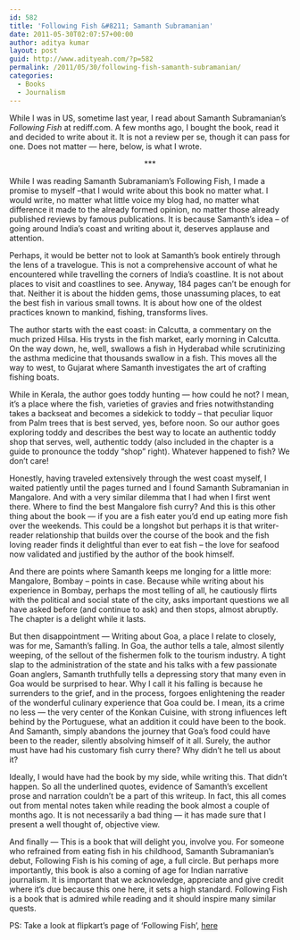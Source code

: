 ```yaml
---
id: 582
title: 'Following Fish &#8211; Samanth Subramanian'
date: 2011-05-30T02:07:57+00:00
author: aditya kumar
layout: post
guid: http://www.adityeah.com/?p=582
permalink: /2011/05/30/following-fish-samanth-subramanian/
categories:
  - Books
  - Journalism
---
```

While I was in US, sometime last year, I read about Samanth Subramanian&#8217;s _Following Fish_ at rediff.com. A few months ago, I bought the book, read it and decided to write about it. It is not a review per se, though it can pass for one. Does not matter &#8212; here, below, is what I wrote.<div align = "center">\***</div> 

While I was reading Samanth Subramaniam&#8217;s Following Fish, I made a promise to myself &#8211;that I would write about this book no matter what. I would write, no matter what little voice my blog had, no matter what difference it made to the already formed opinion, no matter those already published reviews by famous publications. It is because Samanth&#8217;s idea &#8211; of going around India&#8217;s coast and writing about it, deserves applause and attention.

Perhaps, it would be better not to look at Samanth&#8217;s book entirely through the lens of a travelogue. This is not a comprehensive account of what he encountered while travelling the corners of India&#8217;s coastline. It is not about places to visit and coastlines to see. Anyway, 184 pages can&#8217;t be enough for that. Neither it is about the hidden gems, those unassuming places, to eat the best fish in various small towns. It is about how one of the oldest practices known to mankind, fishing, transforms lives.

The author starts with the east coast: in Calcutta, a commentary on the much prized Hilsa. His trysts in the fish market, early morning in Calcutta. On the way down, he, well, swallows a fish in Hyderabad while scrutinizing the asthma medicine that thousands swallow in a fish. This moves all the way to west, to Gujarat where Samanth investigates the art of crafting fishing boats.

While in Kerala, the author goes toddy hunting &#8212; how could he not? I mean, it&#8217;s a place where the fish, varieties of gravies and fries notwithstanding takes a backseat and becomes a sidekick to toddy &#8211; that peculiar liquor from Palm trees that is best served, yes, before noon. So our author goes exploring toddy and describes the best way to locate an authentic toddy shop that serves, well, authentic toddy (also included in the chapter is a guide to pronounce the toddy &#8220;shop&#8221; right). Whatever happened to fish? We don&#8217;t care!

Honestly, having traveled extensively through the west coast myself, I waited patiently until the pages turned and I found Samanth Subramanian in Mangalore. And with a very similar dilemma that I had when I first went there. Where to find the best Mangalore fish curry? And this is this other thing about the book &#8212; if you are a fish eater you&#8217;d end up eating more fish over the weekends. This could be a longshot but perhaps it is that writer-reader relationship that builds over the course of the book and the fish loving reader finds it delightful than ever to eat fish &#8211; the love for seafood now validated and justified by the author of the book himself. 

And there are points where Samanth keeps me longing for a little more: Mangalore, Bombay &#8211; points in case. Because while writing about his experience in Bombay, perhaps the most telling of all, he cautiously flirts with the political and social state of the city, asks important questions we all have asked before (and continue to ask) and then stops, almost abruptly. The chapter is a delight while it lasts.

But then disappointment &#8212; Writing about Goa, a place I relate to closely, was for me, Samanth&#8217;s falling. In Goa, the author tells a tale, almost silently weeping, of the sellout of the fishermen folk to the tourism industry. A tight slap to the administration of the state and his talks with a few passionate Goan anglers, Samanth truthfully tells a depressing story that many even in Goa would be surprised to hear. Why I call it his falling is because he surrenders to the grief, and in the process, forgoes enlightening the reader of the wonderful culinary experience that Goa could be. I mean, its a crime no less &#8212; the very center of the Konkan Cuisine, with strong influences left behind by the Portuguese, what an addition it could have been to the book. And Samanth, simply abandons the journey that Goa&#8217;s food could have been to the reader, silently absolving himself of it all. Surely, the author must have had his customary fish curry there? Why didn&#8217;t he tell us about it?

Ideally, I would have had the book by my side, while writing this. That didn&#8217;t happen. So all the underlined quotes, evidence of Samanth&#8217;s excellent prose and narration couldn&#8217;t be a part of this writeup. In fact, this all comes out from mental notes taken while reading the book almost a couple of months ago. It is not necessarily a bad thing &#8212; it has made sure that I present a well thought of, objective view.

And finally &#8212; This is a book that will delight you, involve you. For someone who refrained from eating fish in his childhood, Samanth Subramanian&#8217;s debut, Following Fish is his coming of age, a full circle. But perhaps more importantly, this book is also a coming of age for Indian narrative journalism. It is important that we acknowledge, appreciate and give credit where it&#8217;s due because this one here, it sets a high standard. Following Fish is a book that is admired while reading and it should inspire many similar quests.

PS: Take a look at flipkart&#8217;s page of &#8216;Following Fish&#8217;, [here](http://www.flipkart.com/b/books/following-fish-samanth-subramanian-travels-book-0143064479?_l=CJHVEqJO3veuHytbACc9dw--&_r=HGjoQZJzK5mqkx3EEV3myg--&ref=84f14f10-e95f-46be-9bbb-beba232a3d98)